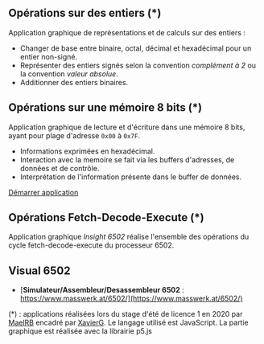 ## Opérations sur des entiers (*)

Application graphique de représentations et de calculs sur des entiers :

- Changer de base entre binaire, octal, décimal et hexadécimal pour un entier non-signé. 
- Représenter des entiers signés selon la convention _complément à 2_ ou la convention _valeur absolue_. 
- Additionner des entiers binaires.


## Opérations sur une mémoire 8 bits (*)

Application graphique de lecture et d'écriture dans une mémoire 8 bits, ayant pour plage d'adresse `0x00` à `0x7F`. 

- Informations exprimées en hexadécimal.
- Interaction avec la memoire se fait via les buffers d'adresses, de données et de contrôle.
- Interprétation de l'information présente dans le buffer de données.

[Démarrer application](https://xgandibleux.github.io/FctOrdinateurs/Memoire/index.html)


## Opérations Fetch-Decode-Execute (*)

Application graphique _Insight 6502_ réalise l'ensemble des opérations du cycle fetch-decode-execute du processeur 6502.


## Visual 6502

- [**Simulateur/Assembleur/Desassembleur 6502** : https://www.masswerk.at/6502/](https://www.masswerk.at/6502/)


(*) : applications réalisées lors du stage d'été de licence 1 en 2020 par [MaelRB](https://github.com/MaelRB) encadré par [XavierG](https://github.com/xgandibleux). Le langage utilisé est JavaScript. La partie graphique est réalisée avec la librairie p5.js
